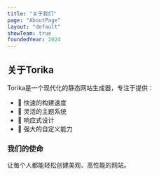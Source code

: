 ```yaml
---
title: "关于我们"
page: "AboutPage"
layout: "default"
showTeam: true
foundedYear: 2024
---
```


## 关于Torika

Torika是一个现代化的静态网站生成器，专注于提供：

- 🚀 快速的构建速度
- 🎨 灵活的主题系统
- 📱 响应式设计
- 🔧 强大的自定义能力

### 我们的使命

让每个人都能轻松创建美观、高性能的网站。